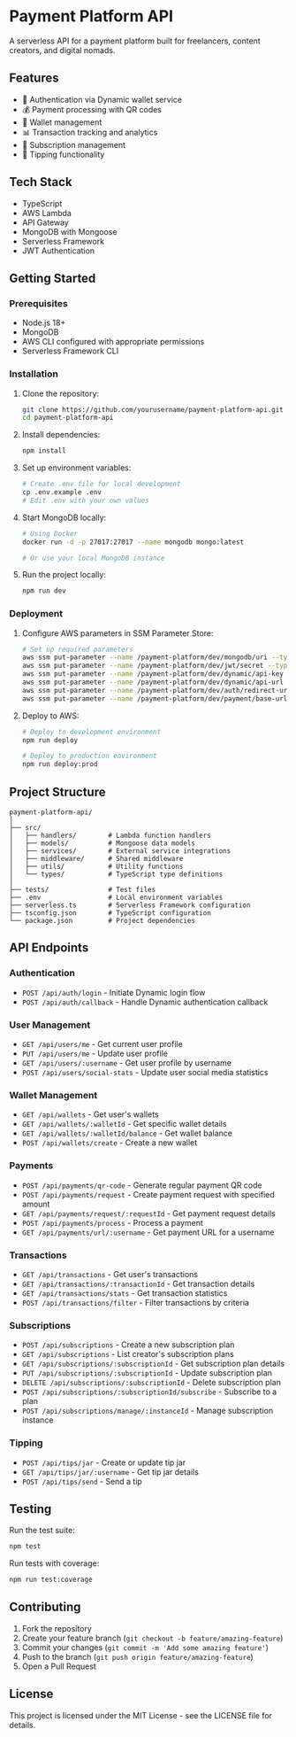 # Payment Platform API

A serverless API for a payment platform built for freelancers, content creators, and digital nomads.

## Features

- 🔐 Authentication via Dynamic wallet service
- 💰 Payment processing with QR codes
- 👛 Wallet management
- 📊 Transaction tracking and analytics
- 🔄 Subscription management
- 💸 Tipping functionality

## Tech Stack

- TypeScript
- AWS Lambda
- API Gateway
- MongoDB with Mongoose
- Serverless Framework
- JWT Authentication

## Getting Started

### Prerequisites

- Node.js 18+
- MongoDB
- AWS CLI configured with appropriate permissions
- Serverless Framework CLI

### Installation

1. Clone the repository:
   ```bash
   git clone https://github.com/yourusername/payment-platform-api.git
   cd payment-platform-api
   ```

2. Install dependencies:
   ```bash
   npm install
   ```

3. Set up environment variables:
   ```bash
   # Create .env file for local development
   cp .env.example .env
   # Edit .env with your own values
   ```

4. Start MongoDB locally:
   ```bash
   # Using Docker
   docker run -d -p 27017:27017 --name mongodb mongo:latest
   
   # Or use your local MongoDB instance
   ```

5. Run the project locally:
   ```bash
   npm run dev
   ```

### Deployment

1. Configure AWS parameters in SSM Parameter Store:
   ```bash
   # Set up required parameters
   aws ssm put-parameter --name /payment-platform/dev/mongodb/uri --type SecureString --value "your-mongodb-connection-string"
   aws ssm put-parameter --name /payment-platform/dev/jwt/secret --type SecureString --value "your-jwt-secret"
   aws ssm put-parameter --name /payment-platform/dev/dynamic/api-key --type SecureString --value "your-dynamic-api-key"
   aws ssm put-parameter --name /payment-platform/dev/dynamic/api-url --type String --value "https://api.dynamic.xyz"
   aws ssm put-parameter --name /payment-platform/dev/auth/redirect-url --type String --value "https://app.payment-platform.com/auth/callback"
   aws ssm put-parameter --name /payment-platform/dev/payment/base-url --type String --value "https://app.payment-platform.com"
   ```

2. Deploy to AWS:
   ```bash
   # Deploy to development environment
   npm run deploy
   
   # Deploy to production environment
   npm run deploy:prod
   ```

## Project Structure

```
payment-platform-api/
│
├── src/
│   ├── handlers/        # Lambda function handlers
│   ├── models/          # Mongoose data models
│   ├── services/        # External service integrations
│   ├── middleware/      # Shared middleware
│   ├── utils/           # Utility functions
│   └── types/           # TypeScript type definitions
│
├── tests/               # Test files
├── .env                 # Local environment variables
├── serverless.ts        # Serverless Framework configuration
├── tsconfig.json        # TypeScript configuration
└── package.json         # Project dependencies
```

## API Endpoints

### Authentication

- `POST /api/auth/login` - Initiate Dynamic login flow
- `POST /api/auth/callback` - Handle Dynamic authentication callback

### User Management

- `GET /api/users/me` - Get current user profile
- `PUT /api/users/me` - Update user profile
- `GET /api/users/:username` - Get user profile by username
- `POST /api/users/social-stats` - Update user social media statistics

### Wallet Management

- `GET /api/wallets` - Get user's wallets
- `GET /api/wallets/:walletId` - Get specific wallet details
- `GET /api/wallets/:walletId/balance` - Get wallet balance
- `POST /api/wallets/create` - Create a new wallet

### Payments

- `POST /api/payments/qr-code` - Generate regular payment QR code
- `POST /api/payments/request` - Create payment request with specified amount
- `GET /api/payments/request/:requestId` - Get payment request details
- `POST /api/payments/process` - Process a payment
- `GET /api/payments/url/:username` - Get payment URL for a username

### Transactions

- `GET /api/transactions` - Get user's transactions
- `GET /api/transactions/:transactionId` - Get transaction details
- `GET /api/transactions/stats` - Get transaction statistics
- `POST /api/transactions/filter` - Filter transactions by criteria

### Subscriptions

- `POST /api/subscriptions` - Create a new subscription plan
- `GET /api/subscriptions` - List creator's subscription plans
- `GET /api/subscriptions/:subscriptionId` - Get subscription plan details
- `PUT /api/subscriptions/:subscriptionId` - Update subscription plan
- `DELETE /api/subscriptions/:subscriptionId` - Delete subscription plan
- `POST /api/subscriptions/:subscriptionId/subscribe` - Subscribe to a plan
- `POST /api/subscriptions/manage/:instanceId` - Manage subscription instance

### Tipping

- `POST /api/tips/jar` - Create or update tip jar
- `GET /api/tips/jar/:username` - Get tip jar details
- `POST /api/tips/send` - Send a tip

## Testing

Run the test suite:

```bash
npm test
```

Run tests with coverage:

```bash
npm run test:coverage
```

## Contributing

1. Fork the repository
2. Create your feature branch (`git checkout -b feature/amazing-feature`)
3. Commit your changes (`git commit -m 'Add some amazing feature'`)
4. Push to the branch (`git push origin feature/amazing-feature`)
5. Open a Pull Request

## License

This project is licensed under the MIT License - see the LICENSE file for details.